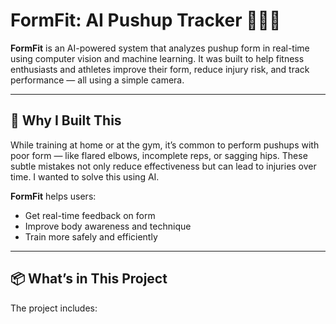 # FormFit: AI Pushup Tracker 🏋️‍♂️🤖

**FormFit** is an AI-powered system that analyzes pushup form in real-time using computer vision and machine learning. It was built to help fitness enthusiasts and athletes improve their form, reduce injury risk, and track performance — all using a simple camera.

---

## 🚀 Why I Built This

While training at home or at the gym, it’s common to perform pushups with poor form — like flared elbows, incomplete reps, or sagging hips. These subtle mistakes not only reduce effectiveness but can lead to injuries over time. I wanted to solve this using AI.

**FormFit** helps users:
- Get real-time feedback on form
- Improve body awareness and technique
- Train more safely and efficiently

---

## 📦 What’s in This Project

The project includes:

